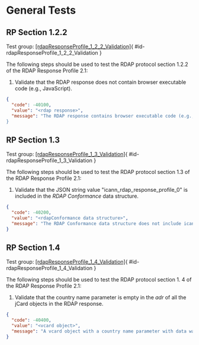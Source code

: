 # General Tests

## RP Section 1.2.2

Test group: [[rdapResponseProfile_1_2_2_Validation]](#id-rdapResponseProfile_1_2_2_Validation){ #id-rdapResponseProfile_1_2_2_Validation }

The following steps should be used to test the RDAP protocol section 1.2.2 of the RDAP Response Profile 2.1:

1. Validate that the RDAP response does not contain browser executable code (e.g., JavaScript).
``` json
{
  "code": -40100,
  "value": "<rdap response>",
  "message": "The RDAP response contains browser executable code (e.g., JavaScript). See section 1.2.2 of the RDAP_Response_Profile_2_1.""
}
```

## RP Section 1.3 

Test group: [[rdapResponseProfile_1_3_Validation]](#id-rdapResponseProfile_1_3_Validation){ #id-rdapResponseProfile_1_3_Validation }

The following steps should be used to test the RDAP protocol section 1.3 of the  RDAP Response Profile 2.1:

1. Validate that the JSON string value "icann_rdap_response_profile_0" is included in the _RDAP Conformance_ data structure.
``` json
{
  "code": -40200,
  "value": "<rdapConformance data structure>",
  "message": "The RDAP Conformance data structure does not include icann_rdap_response_profile_0. See section 1.3 of the RDAP_Response_Profile_2_1."
}
```

## RP Section 1.4 

Test group: [[rdapResponseProfile_1_4_Validation]](#id-rdapResponseProfile_1_4_Validation){ #id-rdapResponseProfile_1_4_Validation }

The following steps should be used to test the RDAP protocol section 1. 4 of the RDAP Response Profile 2.1:

1. Validate that the country name parameter is empty in the _adr_ of all the jCard objects in the RDAP response.
``` json
{
  "code": -40400,
  "value": "<vcard object>",
  "message": "A vcard object with a country name parameter with data was found. "
}
```
